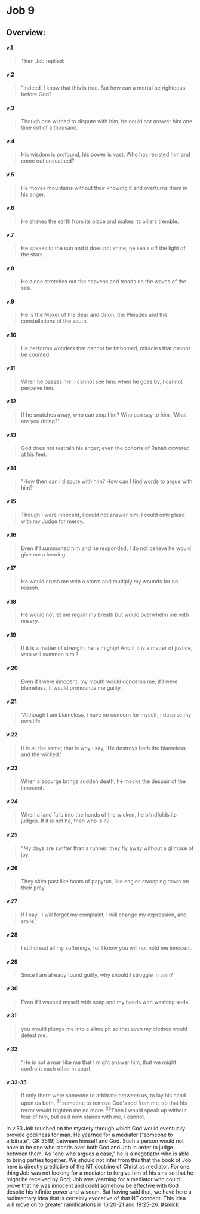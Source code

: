 # Job 9

## Overview:


#### v.1
>Then Job replied:

#### v.2
>"Indeed, I know that this is true. But how can a mortal be righteous before God?

#### v.3
>Though one wished to dispute with him, he could not answer him one time out of a thousand.

#### v.4
>His wisdom is profound, his power is vast. Who has resisted him and come out unscathed?

#### v.5
>He moves mountains without their knowing it and overturns them in his anger.

#### v.6
>He shakes the earth from its place and makes its pillars tremble.

#### v.7
>He speaks to the sun and it does not shine; he seals off the light of the stars.

#### v.8
>He alone stretches out the heavens and treads on the waves of the sea.

#### v.9
>He is the Maker of the Bear and Orion, the Pleiades and the constellations of the south.

#### v.10
>He performs wonders that cannot be fathomed, miracles that cannot be counted.

#### v.11
>When he passes me, I cannot see him; when he goes by, I cannot perceive him.

#### v.12
>If he snatches away, who can stop him? Who can say to him, 'What are you doing?'

#### v.13
>God does not restrain his anger; even the cohorts of Rahab cowered at his feet.

#### v.14
>"How then can I dispute with him? How can I find words to argue with him?

#### v.15
>Though I were innocent, I could not answer him; I could only plead with my Judge for mercy.

#### v.16
>Even if I summoned him and he responded, I do not believe he would give me a hearing.

#### v.17
>He would crush me with a storm and multiply my wounds for no reason.

#### v.18
>He would not let me regain my breath but would overwhelm me with misery.

#### v.19
>If it is a matter of strength, he is mighty! And if it is a matter of justice, who will summon him ?

#### v.20
>Even if I were innocent, my mouth would condemn me; if I were blameless, it would pronounce me guilty.

#### v.21
>"Although I am blameless, I have no concern for myself; I despise my own life.

#### v.22
>It is all the same; that is why I say, 'He destroys both the blameless and the wicked.'

#### v.23
>When a scourge brings sudden death, he mocks the despair of the innocent.

#### v.24
>When a land falls into the hands of the wicked, he blindfolds its judges. If it is not he, then who is it?

#### v.25
>"My days are swifter than a runner; they fly away without a glimpse of joy.

#### v.26
>They skim past like boats of papyrus, like eagles swooping down on their prey.

#### v.27
>If I say, 'I will forget my complaint, I will change my expression, and smile,'

#### v.28
>I still dread all my sufferings, for I know you will not hold me innocent.

#### v.29
>Since I am already found guilty, why should I struggle in vain?

#### v.30
>Even if I washed myself with soap and my hands with washing soda,

#### v.31
>you would plunge me into a slime pit so that even my clothes would detest me.

#### v.32
>"He is not a man like me that I might answer him, that we might confront each other in court.

#### v.33-35
>If only there were someone to arbitrate between us, to lay his hand upon us both, <sup>34</sup>someone to remove God's rod from me, so that his terror would frighten me no more. <sup>35</sup>Then I would speak up without fear of him, but as it now stands with me, I cannot.

In v.33 Job touched on the mystery through which God would eventually provide godliness for man. He yearned for a mediator ("someone to arbitrate"; GK 3519) between himself and God. Such a person would not have to be one who stands over both God and Job in order to judge between them. As "one who argues a case," he is a negotiator who is able to bring parties together. We should not infer from this that the book of Job here is directly predictive of the NT doctrine of Christ as mediator. For one thing Job was not looking for a mediator to forgive him of his sins so that he might be received by God; Job was yearning for a mediator who could prove that he was innocent and could somehow be effective with God despite his infinite power and wisdom. But having said that, we have here a rudimentary idea that is certainly evocative of that NT concept. This idea will move on to greater ramifications in 16:20-21 and 19:25-26.
#smick
